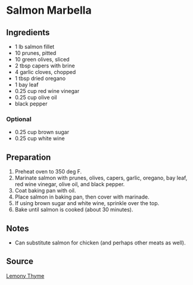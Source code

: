 # Salmon Marbella

## Ingredients

- 1 lb salmon fillet
- 10 prunes, pitted
- 10 green olives, sliced
- 2 tbsp capers with brine
- 4 garlic cloves, chopped
- 1 tbsp dried oregano
- 1 bay leaf
- 0.25 cup red wine vinegar
- 0.25 cup olive oil
- black pepper

### Optional

- 0.25 cup brown sugar
- 0.25 cup white wine

## Preparation

1. Preheat oven to 350 deg F.
1. Marinate salmon with prunes, olives, capers, garlic, oregano, bay leaf, red wine vinegar, olive oil, and black pepper.
1. Coat baking pan with oil.
1. Place salmon in baking pan, then cover with marinade.
1. If using brown sugar and white wine, sprinkle over the top.
1. Bake until salmon is cooked (about 30 minutes).

## Notes

- Can substitute salmon for chicken (and perhaps other meats as well).

## Source

[Lemony Thyme](http://www.lemonythyme.com/salmon-marbella-over-toasted-israeli-couscous/)
